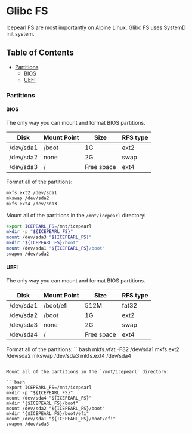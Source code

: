 Glibc FS
========

Icepearl FS are most importantly on Alpine Linux. Glibc FS uses SystemD init system.

Table of Contents
-----------------

- [Partitions](#partitions)
  - [BIOS](#bios)
  - [UEFI](#uefi)

### Partitions

#### BIOS

The only way you can mount and format BIOS partitions.

| Disk      | Mount Point | Size       | RFS type |
| --------- | ----------- | ---------- | -------- |
| /dev/sda1 | /boot       | 1G         | ext2     |
| /dev/sda2 | none        | 2G         | swap     |
| /dev/sda3 | /           | Free space | ext4     |

Format all of the partitions:

```bash
mkfs.ext2 /dev/sda1
mkswap /dev/sda2
mkfs.ext4 /dev/sda3
```

Mount all of the partitions in the `/mnt/icepearl` directory:

```bash
export ICEPEARL_FS=/mnt/icepearl
mkdir -p "${ICEPEARL_FS}"
mount /dev/sda3 "${ICEPEARL_FS}"
mkdir "${ICEPEARL_FS}/boot"
mount /dev/sda1 "${ICEPEARL_FS}/boot"
swapon /dev/sda2
```

#### UEFI

The only way you can mount and format BIOS partitions.

| Disk      | Mount Point | Size       | RFS type |
| --------- | ----------- | ---------- | -------- |
| /dev/sda1 | /boot/efi   | 512M       | fat32    |
| /dev/sda2 | /boot       | 1G         | ext2     |
| /dev/sda3 | none        | 2G         | swap     |
| /dev/sda4 | /           | Free space | ext4     |

Format all of the partitions:
                                                                                ```bash
mkfs.vfat -F32 /dev/sda1
mkfs.ext2 /dev/sda2
mkswap /dev/sda3
mkfs.ext4 /dev/sda4
```

Mount all of the partitions in the `/mnt/icepearl` directory:

```bash
export ICEPEARL_FS=/mnt/icepearl
mkdir -p "${ICEPEARL_FS}"
mount /dev/sda4 "${ICEPEARL_FS}"
mkdir "{$ICEPEARL_FS}/boot"
mount /dev/sda2 "${ICEPEARL_FS}/boot"
mkdir "{$ICEPEARL_FS}/boot/efi"
mount /dev/sda1 "${ICEPEARL_FS}/boot/efi"
swapon /dev/sda3
```
